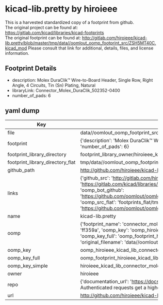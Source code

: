 # kicad-lib.pretty by hiroieee  
This is a harvested standardized copy of a footprint from github.  
The original project can be found at:  
https://gitlab.com/kicad/libraries/kicad-footprints  
The original footprint can be found at:
http://gitlab.com/hiroieee/kicad-lib.pretty/blob/master/tmp/data//oomlout_oomp_footprint_src/ZSH5MT40C.kicad_mod
Please consult that link for additional, details, files, and license information.  
## Footprint Details
* description: Molex DuraClik™ Wire-to-Board Header, Single Row, Right Angle, 4 Circuits, Tin (Sn) Plating, Natural  
* libraryLink: Connector_Molex_DuraClik_502352-0400  
* number_of_pads: 6  
## yaml dump  
| Key | Value |  
| --- | --- |  
| file | data//oomlout_oomp_footprint_src/kicad-lib.pretty/Connector_Molex_DuraClik_502352-0400.kicad_mod |  
| footprint | {'description': 'Molex DuraClik™ Wire-to-Board Header, Single Row, Right Angle, 4 Circuits, Tin (Sn) Plating, Natural', 'libraryLink': 'Connector_Molex_DuraClik_502352-0400', 'number_of_pads': 6} |  
| footprint_library_directory | footprint_library_owner/hiroieee_kicad-lib.pretty |  
| footprint_library_directory_flat | tmp/data//oomlout_oomp_footprint_src/footprints_flat/hiroieee_kicad_lib_connector_molex_duraclik_502352_0400/working |  
| github_path | http://github.com/hiroieee/kicad-lib.pretty/blob/master/tmp/data//oomlout_oomp_footprint_src/Connector_Molex_DuraClik_502352-0400.kicad_mod |  
| links | {'github_src': 'http://gitlab.com/hiroieee/kicad-lib.pretty/blob/master/tmp/data//oomlout_oomp_footprint_src/ZSH5MT40C.kicad_mod', 'github_src_repo': 'https://gitlab.com/kicad/libraries/kicad-footprints', 'oomp_bot': 'tmp/data//oomlout_oomp_footprint_src/footprints/hiroieee_kicad_lib_connector_molex_duraclik_502352_0400/working', 'oomp_bot_github': 'https://github.com/oomlout/oomlout_oomp_footprint_bot/tree/main/tmp/data//oomlout_oomp_footprint_src/footprints/hiroieee_kicad_lib_connector_molex_duraclik_502352_0400/working', 'oomp_src_flat': 'footprints_flat/tmp/data//oomlout_oomp_footprint_src/footprints_flat/hiroieee_kicad_lib_connector_molex_duraclik_502352_0400/working', 'oomp_src_flat_github': 'https://github.com/oomlout/oomlout_oomp_footprint_src/tree/main/tmp/data//oomlout_oomp_footprint_src/footprints_flat/hiroieee_kicad_lib_connector_molex_duraclik_502352_0400/working'} |  
| name | kicad-lib.pretty |  
| oomp | {'footprint_name': 'connector_molex_duraclik_502352_0400', 'library_name': 'kicad_lib', 'md5': 'ff359aada9578e3c4aac4aff7c56cadb', 'md5_10': 'ff359aada9', 'md5_5': 'ff359', 'md5_6': 'ff359a', 'oomp_key': 'oomp_hiroieee_kicad_lib_connector_molex_duraclik_502352_0400', 'oomp_key_extra': 'oomp_footprint_hiroieee_kicad_lib_connector_molex_duraclik_502352_0400', 'oomp_key_full': 'oomp_footprint_hiroieee_kicad_lib_connector_molex_duraclik_502352_0400_ff359a', 'oomp_key_simple': 'hiroieee_kicad_lib_connector_molex_duraclik_502352_0400', 'original_filename': 'data//oomlout_oomp_footprint_src/kicad-lib.pretty/Connector_Molex_DuraClik_502352-0400.kicad_mod', 'owner_name': 'hiroieee'} |  
| oomp_key | oomp_hiroieee_kicad_lib_connector_molex_duraclik_502352_0400 |  
| oomp_key_full | oomp_footprint_hiroieee_kicad_lib_connector_molex_duraclik_502352_0400 |  
| oomp_key_simple | hiroieee_kicad_lib_connector_molex_duraclik_502352_0400 |  
| owner | hiroieee |  
| repo | {'documentation_url': 'https://docs.github.com/rest/overview/resources-in-the-rest-api#rate-limiting', 'message': "API rate limit exceeded for 84.66.142.224. (But here's the good news: Authenticated requests get a higher rate limit. Check out the documentation for more details.)"} |  
| url | http://github.com/hiroieee/kicad-lib.pretty |  

